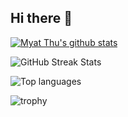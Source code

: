 ## Hi there 👋

[![Myat Thu's github stats](https://github-readme-stats.vercel.app/api?username=myatthukyaw&show_icons=true&theme=github&hide=issues)](https://github.com/myatthukyaw/myatthukyaw)

![GitHub Streak Stats](https://github-readme-streak-stats.herokuapp.com/?user=myatthukyaw&theme=github)

![Top languages](https://github-readme-stats.vercel.app/api/top-langs/?username=myatthukyaw&layout=compact&theme=github)


![trophy](https://github-profile-trophy.vercel.app/?username=myatthukyaw&theme=onedark)

